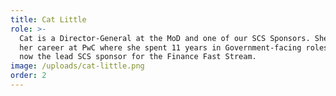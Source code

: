 ```yaml
---
title: Cat Little
role: >-
  Cat is a Director-General at the MoD and one of our SCS Sponsors. She started
  her career at PwC where she spent 11 years in Government-facing roles. She is
  now the lead SCS sponsor for the Finance Fast Stream.
image: /uploads/cat-little.png
order: 2
---
```


